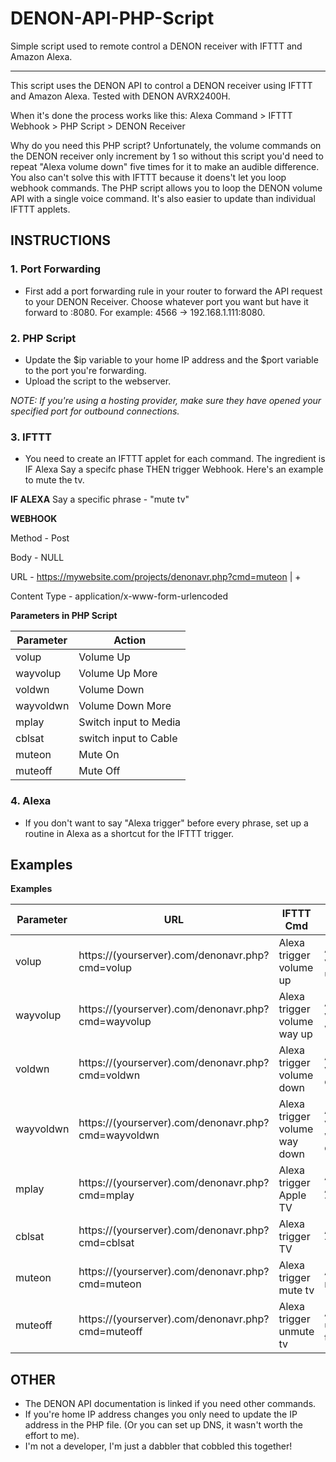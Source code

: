 # DENON-API-PHP-Script
Simple script used to remote control a DENON receiver with IFTTT and Amazon Alexa.


***


This script uses the DENON API to control a DENON receiver using IFTTT and Amazon Alexa. Tested with DENON AVRX2400H. 

When it's done the process works like this: Alexa Command > IFTTT Webhook > PHP Script > DENON Receiver

Why do you need this PHP script? Unfortunately, the volume commands on the DENON receiver only increment by 1 so without this script you'd need to repeat "Alexa volume down" five times for it to make an audible difference. You also can't solve this with IFTTT because it doens't let you loop webhook commands. The PHP script allows you to loop the DENON volume API with a single voice command. It's also easier to update than individual IFTTT applets.



## INSTRUCTIONS


### 1. Port Forwarding

* First add a port forwarding rule in your router to forward the API request to your DENON Receiver. Choose whatever port you want but have it forward to <DENON IP Address>:8080. For example: 4566 -> 192.168.1.111:8080.
 
### 2. PHP Script

* Update the $ip variable to your home IP address and the $port variable to the port you're forwarding. 
* Upload the script to the webserver.

*NOTE: If you're using a hosting provider, make sure they have opened your specified port for outbound connections.*


### 3. IFTTT

* You need to create an IFTTT applet for each command. The ingredient is IF Alexa Say a specifc phase THEN trigger Webhook. Here's an example to mute the tv.

**IF ALEXA**
  Say a specific phrase - "mute tv"

**WEBHOOK**

  Method - Post
  
  Body - NULL
  
  URL - https://mywebsite.com/projects/denonavr.php?cmd=muteon | <URL of where you placed the PHP script> + <command> 
 
  Content Type - application/x-www-form-urlencoded
  
  
**Parameters in PHP Script**

| Parameter | Action                |
|-----------|-----------------------|
| volup     | Volume Up             |
| wayvolup  | Volume Up More        |
| voldwn    | Volume Down           |
| wayvoldwn | Volume Down More      |
| mplay     | Switch input to Media |
| cblsat    | switch input to Cable |
| muteon    | Mute On               |
| muteoff   | Mute Off              |


  
### 4. Alexa
* If you don't want to say "Alexa trigger" before every phrase, set up a routine in Alexa as a shortcut for the IFTTT trigger.

## Examples

**Examples**

| Parameter | URL                                                 | IFTTT Cmd                     | Alexa Cmd              |
|-----------|-----------------------------------------------------|-------------------------------|------------------------|
| volup     | https://(yourserver).com/denonavr.php?cmd=volup     | Alexa trigger volume up       | Alexa, volume up       |
| wayvolup  | https://(yourserver).com/denonavr.php?cmd=wayvolup  | Alexa trigger volume way up   | Alexa, volume way up   |
| voldwn    | https://(yourserver).com/denonavr.php?cmd=voldwn    | Alexa trigger volume down     | Alexa, volume down     |
| wayvoldwn | https://(yourserver).com/denonavr.php?cmd=wayvoldwn | Alexa trigger volume way down | Alexa, volume way down |
| mplay     | https://(yourserver).com/denonavr.php?cmd=mplay     | Alexa trigger Apple TV        | Alexa, Apple TV        |
| cblsat    | https://(yourserver).com/denonavr.php?cmd=cblsat    | Alexa trigger TV              | Alexa, TV              |
| muteon    | https://(yourserver).com/denonavr.php?cmd=muteon    | Alexa trigger mute tv         | Alexa, mute tv         |
| muteoff   | https://(yourserver).com/denonavr.php?cmd=muteoff   | Alexa trigger unmute tv       | Alexa, unmute tv       |





## OTHER

* The DENON API documentation is linked if you need other commands.
* If you're home IP address changes you only need to update the IP address in the PHP file. (Or you can set up DNS, it wasn't worth the effort to me).
* I'm not a developer, I'm just a dabbler that cobbled this together!
